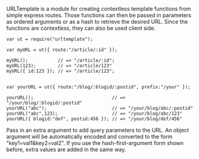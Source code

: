 URLTemplate is a module for creating contextless template functions from simple express
routes. Those functions can then be passed in parameters as ordered arguments or
as a hash to retrieve the desired URL. Since the functions are contextless, they can
also be used client side.

    var ut = require("urltemplate");

    var myURL = ut({ route:"/article/:id" });

    myURL();           // => "/article/:id";
    myURL(123);        // => "/article/123"
    myURL({ id:123 }); // => "/article/123";


    var yourURL = ut({ route:"/blog/:blogid/:postid", prefix:"/your" });

    yourURL();                             // => "/your/blog/:blogid/:postid"
    yourURL("abc");                        // => "/your/blog/abc/:postid"
    yourURL("abc",123);                    // => "/your/blog/abc/123"
    yourURL({ blogid:"def", postid:456 }); // => "/your/blog/def/456"
    
Pass in an extra argument to add query parameters to the URL. An object argument will
be automatically encoded and converted to the form "key1=val1&key2=val2". If you use the
hash-first-argument form shown before, extra values are added in the same way.